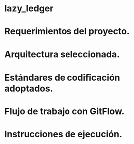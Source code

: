 # lazy_ledger
# Requerimientos del proyecto.
# Arquitectura seleccionada.
# Estándares de codiﬁcación adoptados.
# Flujo de trabajo con GitFlow.
# Instrucciones de ejecución.
